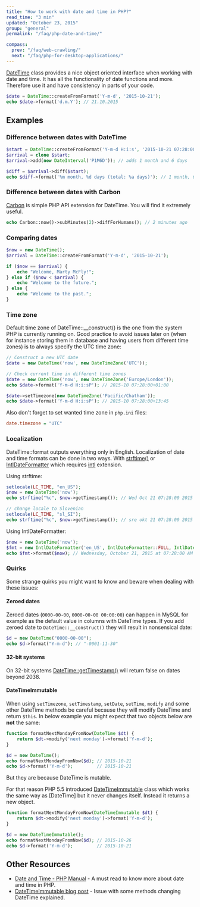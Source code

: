 ```yaml
---
title: "How to work with date and time in PHP?"
read_time: "3 min"
updated: "October 23, 2015"
group: "general"
permalink: "/faq/php-date-and-time/"

compass:
  prev: "/faq/web-crawling/"
  next: "/faq/php-for-desktop-applications/"
---
```


[DateTime](http://php.net/manual/en/class.datetime.php) class provides a nice object oriented interface when working with date and time. It has all the functionality of date functions and more. Therefore use it and have consistency in parts of your code.

~~~php
$date = DateTime::createFromFormat('Y-m-d', '2015-10-21');
echo $date->format('d.m.Y'); // 21.10.2015
~~~

## Examples

### Difference between dates with DateTime

~~~php
$start = DateTime::createFromFormat('Y-m-d H:i:s', '2015-10-21 07:28:00');
$arrival = clone $start;
$arrival->add(new DateInterval('P1M6D')); // adds 1 month and 6 days

$diff = $arrival->diff($start);
echo $diff->format('%m month, %d days (total: %a days)'); // 1 month, 6 days (total: 37 days)
~~~

### Difference between dates with Carbon

[Carbon](https://github.com/briannesbitt/Carbon) is simple PHP API extension for DateTime. You will find it extremely useful.

~~~php
echo Carbon::now()->subMinutes(2)->diffForHumans(); // 2 minutes ago
~~~

### Comparing dates

~~~php
$now = new DateTime();
$arrival = DateTime::createFromFormat('Y-m-d', '2015-10-21');

if ($now == $arrival) {
    echo "Welcome, Marty McFly!";
} else if ($now < $arrival) {
    echo "Welcome to the future.";
} else {
    echo "Welcome to the past.";
}
~~~

### Time zone

Default time zone of DateTime::__construct() is the one from the system PHP is currently running on. Good practice to avoid issues later on (when for instance storing them in database and having users from different time zones) is to always specify the UTC time zone:

~~~php
// Construct a new UTC date
$date = new DateTime('now', new DateTimeZone('UTC'));

// Check current time in different time zones
$date = new DateTime('now', new DateTimeZone('Europe/London'));
echo $date->format('Y-m-d H:i:sP'); // 2015-10 07:28:00+01:00

$date->setTimezone(new DateTimeZone('Pacific/Chatham'));
echo $date->format('Y-m-d H:i:sP'); // 2015-10 07:28:00+13:45
~~~

Also don't forget to set wanted time zone in `php.ini` files:

~~~ini
date.timezone = "UTC"
~~~

### Localization

DateTime::format outputs everything only in English. Localization of date and time formats can be done in two ways. With [strftime()](http://php.net/manual/en/function.strftime.php) or [IntlDateFormatter](http://php.net/manual/en/class.intldateformatter.php) which requires [intl](http://php.net/manual/en/book.intl.php) extension.

Using strftime:

~~~php
setlocale(LC_TIME, "en_US");
$now = new DateTime('now');
echo strftime("%c", $now->getTimestamp()); // Wed Oct 21 07:28:00 2015

// change locale to Slovenian
setlocale(LC_TIME, "sl_SI");
echo strftime("%c", $now->getTimestamp()); // sre okt 21 07:28:00 2015 CEST
~~~

Using IntlDateFormatter:

~~~php
$now = new DateTime('now');
$fmt = new IntlDateFormatter('en_US', IntlDateFormatter::FULL, IntlDateFormatter::FULL, 'America/New_York', IntlDateFormatter::GREGORIAN);
echo $fmt->format($now); // Wednesday, October 21, 2015 at 07:28:00 AM Eastern Daylight Time
~~~

### Quirks

Some strange quirks you might want to know and beware when dealing with these issues:

#### Zeroed dates

Zeroed dates (`0000-00-00`, `0000-00-00 00:00:00`) can happen in MySQL for example as the default value in columns with DateTime types. If you add zeroed date to `DateTime::__construct()` they will result in nonsensical date:

~~~php
$d = new DateTime("0000-00-00");
echo $d->format("Y-m-d"); // "-0001-11-30"
~~~

#### 32-bit systems

On 32-bit systems [DateTime::getTimestamp()](http://php.net/manual/en/datetime.gettimestamp.php) will return false on dates beyond 2038.

#### DateTimeImmutable

When using `setTimezone`, `setTimestamp`, `setDate`, `setTime`, `modify` and some other DateTime methods be careful because they will modify DateTime and return `$this`. In below example you might expect that two objects below are **not** the same:

~~~php
function formatNextMondayFromNow(DateTime $dt) {
    return $dt->modify('next monday')->format('Y-m-d');
}

$d = new DateTime();
echo formatNextMondayFromNow($d); // 2015-10-21
echo $d->format('Y-m-d');         // 2015-10-21
~~~

But they are because DateTime is mutable.

For that reason PHP 5.5 introduced [DateTimeImmutable](http://php.net/manual/en/class.datetimeimmutable.php) class which works the same way as [DateTime] but it
never changes itself. Instead it returns a new object.

~~~php
function formatNextMondayFromNow(DateTimeImmutable $dt) {
    return $dt->modify('next monday')->format('Y-m-d');
}

$d = new DateTimeImmutable();
echo formatNextMondayFromNow($d); // 2015-10-26
echo $d->format('Y-m-d');         // 2015-10-21
~~~

## Other Resources

* [Date and Time - PHP Manual](http://php.net/manual/en/book.datetime.php) - A must read to know more about date and time in PHP.
* [DateTimeImmutable blog post](http://derickrethans.nl/immutable-datetime.html) - Issue with some methods changing DateTime explained.
